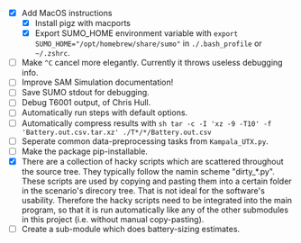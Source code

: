 <!-- Note: This is a markdown file. Use a markdown editor to easily edit and
     view this file. Just search the web for a nice markdown editor (like
     Ghostwriter). -->

- [x] Add MacOS instructions
    - [x] Install pigz with macports
    - [x] Export SUMO_HOME environment variable with `export SUMO_HOME="/opt/homebrew/share/sumo"` in `./.bash_profile` or `~/.zshrc`.
- [ ] Make `^C` cancel more elegantly. Currently it throws useless debugging info.
- [ ] Improve SAM Simulation documentation!
- [ ] Save SUMO stdout for debugging.
- [ ] Debug T6001 output, of Chris Hull.
- [ ] Automatically run steps with default options.
- [ ] Automatically compress results with
      ```sh
      tar -c -I 'xz -9 -T10' -f 'Battery.out.csv.tar.xz' ./T*/*/Battery.out.csv
      ```
- [ ] Seperate common data-preprocessing tasks from `Kampala_UTX.py`.
- [ ] Make the package pip-installable.
- [x] There are a collection of hacky scripts which are scattered throughout the source tree. They typically follow the namin scheme "dirty_*.py". These scripts are used by copying and pasting them into a certain folder in the scenario's direcory tree. That is not ideal for the software's usability. Therefore the hacky scripts need to be integrated into the main program, so that it is run automatically like any of the other submodules in this project (i.e. without manual copy-pasting).
- [ ] Create a sub-module which does battery-sizing estimates.

